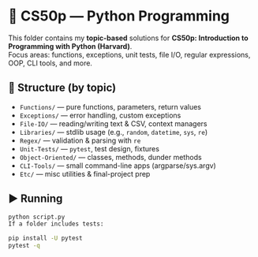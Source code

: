 # 🐍 CS50p — Python Programming

This folder contains my **topic-based** solutions for **CS50p: Introduction to Programming with Python (Harvard)**.  
Focus areas: functions, exceptions, unit tests, file I/O, regular expressions, OOP, CLI tools, and more.

## 📁 Structure (by topic)
- `Functions/` — pure functions, parameters, return values
- `Exceptions/` — error handling, custom exceptions
- `File-IO/` — reading/writing text & CSV, context managers
- `Libraries/` — stdlib usage (e.g., `random`, `datetime`, `sys`, `re`)
- `Regex/` — validation & parsing with `re`
- `Unit-Tests/` — `pytest`, test design, fixtures
- `Object-Oriented/` — classes, methods, dunder methods
- `CLI-Tools/` — small command-line apps (argparse/sys.argv)
- `Etc/` — misc utilities & final-project prep

## ▶️ Running
```bash
python script.py
If a folder includes tests:

pip install -U pytest
pytest -q
```
